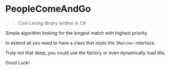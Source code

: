 # PeopleComeAndGo
> Cool Lexing library written in C#

Simple algorithm looking for the longest match with highest priority

to extend all you need to have a class that impls the `IMatcher` interface.

Truly not that deep, you could use the factory or even dynamically load dlls.

Good Luck!